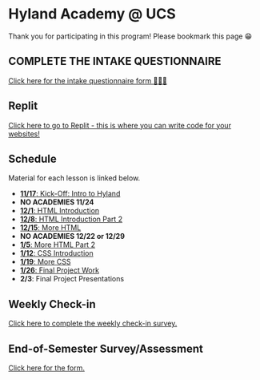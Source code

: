 # Hyland Academy @ UCS
Thank you for participating in this program! Please bookmark this page 😁

## COMPLETE THE INTAKE QUESTIONNAIRE
[Click here for the intake questionnaire form 🚀🚀🚀](https://forms.gle/HG7f5KbC6KbxQkLb6)

## Replit
[Click here to go to Replit - this is where you can write code for your websites!](https://replit.com/)

## Schedule
Material for each lesson is linked below.

- [**11/17**: Kick-Off: Intro to Hyland](IntroHyland/StudentDesc.md)
- **NO ACADEMIES 11/24**
- [**12/1**: HTML Introduction](HtmlIntro/StudentDesc.md)
- [**12/8**: HTML Introduction Part 2](HtmlIntro2/StudentDesc.md)
- [**12/15**: More HTML](MoreHtml/StudentDesc.md)
- **NO ACADEMIES 12/22 or 12/29**
- [**1/5**: More HTML Part 2](MoreHtml2/StudentDesc.md)
- [**1/12**: CSS Introduction](CssIntro/StudentDesc.md)
- [**1/19**: More CSS](MoreCss/StudentDesc.md)
- [**1/26**: Final Project Work](FinalProject/StudentDesc.md)
- **2/3**: Final Project Presentations

## Weekly Check-in
[Click here to complete the weekly check-in survey.](https://forms.gle/7MzJBrf2W385tAvW6)

## End-of-Semester Survey/Assessment
[Click here for the form.](https://forms.gle/NdJsPaDBwKruSb6VA)
